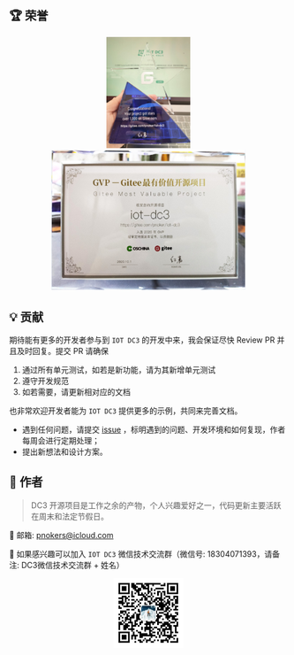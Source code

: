 ## 🏆 荣誉

<p align="center">
    <img src="./images/dc3/gitee/1000-start.jpg" width="30%" alt="GiteeStart">
<br>
    <img src="./images/dc3/gitee/gvp.jpg" width="70%" alt="GiteeGVP">
<p/>



## 💡 贡献

期待能有更多的开发者参与到 `IOT DC3` 的开发中来，我会保证尽快 Review PR 并且及时回复。提交 PR 请确保

1. 通过所有单元测试，如若是新功能，请为其新增单元测试
2. 遵守开发规范
3. 如若需要，请更新相对应的文档

也非常欢迎开发者能为 `IOT DC3` 提供更多的示例，共同来完善文档。

 - 遇到任何问题，请提交  [issue](https://gitee.com/pnoker/iot-dc3/issues) ，标明遇到的问题、开发环境和如何复现，作者每周会进行定期处理；
 - 提出新想法和设计方案。



## 🚀 作者  

> DC3 开源项目是工作之余的产物，个人兴趣爱好之一，代码更新主要活跃在周末和法定节假日。

:whale2: 邮箱: pnokers@icloud.com

:speech_balloon: 如果感兴趣可以加入 `IOT DC3` 微信技术交流群（微信号: 18304071393，请备注: DC3微信技术交流群 + 姓名）

<p align="center">
    <img src="./images/wechat/wechat.jpg" width="25%" alt="Wechat">
<p/>